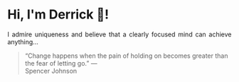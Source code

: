 # Hi, I'm Derrick 👋!
<p align="justify">I admire uniqueness and believe that a clearly focused mind can achieve anything...</p> 
<!-- #quote-start -->
<blockquote>&ldquo;Change happens when the pain of holding on becomes greater than the fear of letting go.&rdquo; &mdash; <footer>Spencer Johnson</footer></blockquote>
<!-- #quote-end -->
